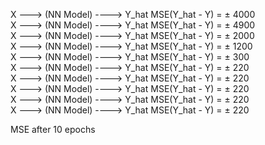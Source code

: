 X ---> (NN Model) ----> Y_hat    MSE(Y_hat - Y) = ± 4000    
X ---> (NN Model) ----> Y_hat    MSE(Y_hat - Y) = ± 4900    
X ---> (NN Model) ----> Y_hat    MSE(Y_hat - Y) = ± 2000    
X ---> (NN Model) ----> Y_hat    MSE(Y_hat - Y) = ± 1200    
X ---> (NN Model) ----> Y_hat    MSE(Y_hat - Y) = ± 300    
X ---> (NN Model) ----> Y_hat    MSE(Y_hat - Y) = ± 220    
X ---> (NN Model) ----> Y_hat    MSE(Y_hat - Y) = ± 220  
X ---> (NN Model) ----> Y_hat    MSE(Y_hat - Y) = ± 220  
X ---> (NN Model) ----> Y_hat    MSE(Y_hat - Y) = ± 220  
X ---> (NN Model) ----> Y_hat    MSE(Y_hat - Y) = ± 220   

MSE after 10 epochs


